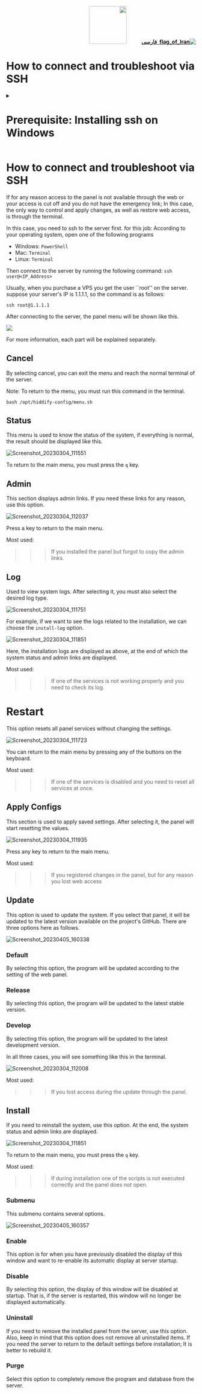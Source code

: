 <div dir="rtl">

[**![flag_of_Iran](https://user-images.githubusercontent.com/125398461/234186932-52f1fa82-52c6-417f-8b37-08fe9250a55f.png) &nbsp;فارسی**](https://github.com/hiddify/hiddify-config/wiki/SSH-%D9%86%D8%AD%D9%88%D9%87-%D8%A7%D8%AA%D8%B5%D8%A7%D9%84-%D9%88-%D8%B1%D9%81%D8%B9-%D8%B9%DB%8C%D8%A8-%D8%A7%D8%B2-%D8%B7%D8%B1%DB%8C%D9%82)&nbsp;&nbsp;&nbsp;&nbsp;&nbsp;&nbsp;&nbsp;&nbsp;&nbsp;&nbsp;<a href="https://github.com/hiddify/hiddify-config/wiki/All-tutorials-and-videos"><img width="100" src="https://github.com/hiddify/hiddify-config/assets/125398461/8ac5b906-105c-4b98-acf5-0e12e39e33f6" /></a>
</div>

# How to connect and troubleshoot via SSH

<details><summary><h1>Prerequisite: Installing ssh on Windows</h1></summary>
- If your client is Windows; You can use Powershell. First, if you haven't installed the OpenSSH module yet; Open PowerShell with admin access, that is, right-click PowerShell and click Run as Administrator.

![image](https://user-images.githubusercontent.com/114227601/222904592-cd26b3bf-a014-4253-9488-ee9717f006fe.png)

Then run this command:

```
Add-WindowsCapability -Online -Name OpenSSH.Client
```
After that you should see something like this:

![image](https://user-images.githubusercontent.com/114227601/222904870-e709f69e-1a8d-4a6d-ad6a-3d7bdcd917c3.png)

Congratulations, ssh installation is complete.

</details>

# How to connect and troubleshoot via SSH
If for any reason access to the panel is not available through the web or your access is cut off and you do not have the emergency link; In this case, the only way to control and apply changes, as well as restore web access, is through the terminal.

In this case, you need to ssh to the server first.
for this job:
According to your operating system, open one of the following programs
- Windows: `PowerShell`
- Mac: `Terminal`
- Linux: `Terminal`

Then connect to the server by running the following command: `ssh user@<IP_Address>`

Usually, when you purchase a VPS you get the user ``root'' on the server. suppose your server's IP is 1.1.1.1, so the command is as follows:
```
ssh root@1.1.1.1
```
After connecting to the server, the panel menu will be shown like this.

![](https://user-images.githubusercontent.com/125398461/230082495-f2b63ae0-7129-4384-b356-e3c6a94459d6.png)

For more information, each part will be explained separately.

## Cancel 
By selecting cancel, you can exit the menu and reach the normal terminal of the server.

Note: To return to the menu, you must run this command in the terminal.
```
bash /opt/hiddify-config/menu.sh
```
## Status
This menu is used to know the status of the system, if everything is normal, the result should be displayed like this.

![Screenshot_20230304_111551](https://user-images.githubusercontent.com/125398461/222884460-e8f2a7fd-5b24-4c2f-93a4-c4b184f2df78.png)

To return to the main menu, you must press the `q` key.

## Admin
This section displays admin links. If you need these links for any reason, use this option.

![Screenshot_20230304_112037](https://user-images.githubusercontent.com/125398461/222898931-e5cf9dfb-e0f0-4d61-8541-f5db6888c682.png)

Press a key to return to the main menu.

Most used:
> > > If you installed the panel but forgot to copy the admin links.

## Log
Used to view system logs. After selecting it, you must also select the desired log type.

![Screenshot_20230304_111751](https://user-images.githubusercontent.com/125398461/222884675-918601fc-223a-4786-9a45-7287fbb526a6.png)

For example, if we want to see the logs related to the installation, we can choose the `install-log` option.

![Screenshot_20230304_111851](https://user-images.githubusercontent.com/125398461/222884949-50a22e73-3b77-4962-8042-498104dbcf78.png)

Here, the installation logs are displayed as above, at the end of which the system status and admin links are displayed.

Most used:
> > > If one of the services is not working properly and you need to check its log.

# Restart
This option resets all panel services without changing the settings.

![Screenshot_20230304_111723](https://user-images.githubusercontent.com/125398461/222884596-1b8cc61e-619b-4729-b6dd-acd4deb57195.png)

You can return to the main menu by pressing any of the buttons on the keyboard.

Most used:
> > > If one of the services is disabled and you need to reset all services at once.

## Apply Configs
This section is used to apply saved settings. After selecting it, the panel will start resetting the values.

![Screenshot_20230304_111935](https://user-images.githubusercontent.com/125398461/222897786-8173ae47-bcf5-43e7-999c-c0598383b6dc.png)

Press any key to return to the main menu.

Most used:
> > > If you registered changes in the panel, but for any reason you lost web access

## Update
This option is used to update the system. If you select that panel, it will be updated to the latest version available on the project's GitHub. There are three options here as follows.

![Screenshot_20230405_160338](https://user-images.githubusercontent.com/125398461/230083991-e90d579a-5301-49f3-ae5c-645ae5cb6d18.png)

### Default
By selecting this option, the program will be updated according to the setting of the web panel.
### Release
By selecting this option, the program will be updated to the latest stable version.
### Develop
By selecting this option, the program will be updated to the latest development version.

In all three cases, you will see something like this in the terminal.

![Screenshot_20230304_112008](https://user-images.githubusercontent.com/125398461/222898474-0d72f442-f19a-40a9-9f35-fcad96807fc4.png)

Most used:
> > > If you lost access during the update through the panel.

## Install
If you need to reinstall the system, use this option. At the end, the system status and admin links are displayed.

![Screenshot_20230304_111851](https://user-images.githubusercontent.com/125398461/222899750-3392fdde-95b0-4101-9e94-365c3c5c1eb7.png)

To return to the main menu, you must press the `q` key.

Most used:
> > > If during installation one of the scripts is not executed correctly and the panel does not open.

### Submenu
This submenu contains several options.

![Screenshot_20230405_160357](https://user-images.githubusercontent.com/125398461/230084850-c874bcb2-1843-46fb-8b9d-0ae271165dad.png)

### Enable
This option is for when you have previously disabled the display of this window and want to re-enable its automatic display at server startup.

### Disable
By selecting this option, the display of this window will be disabled at startup. That is, if the server is restarted, this window will no longer be displayed automatically.

### Uninstall
If you need to remove the installed panel from the server, use this option. Also, keep in mind that this option does not remove all uninstalled items. If you need the server to return to the default settings before installation; It is better to rebuild it.

### Purge
Select this option to completely remove the program and database from the server.